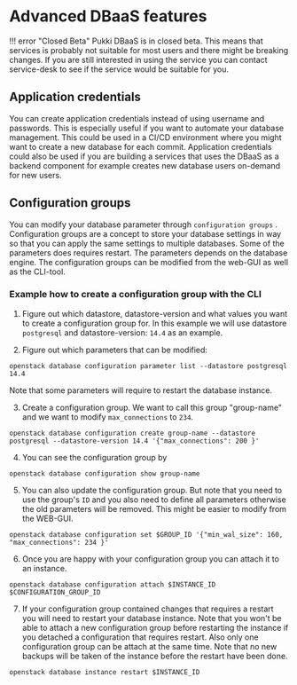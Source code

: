 # Advanced DBaaS features
!!! error "Closed Beta"
    Pukki DBaaS is in closed beta. This means that services is probably not suitable for most users
    and there might be breaking changes. If you are still interested in using the service you can
    contact service-desk to see if the service would be suitable for you.

## Application credentials

You can create application credentials instead of using username and passwords. This is especially useful if you want to automate your database management. This could be used in a CI/CD environment where you might want to create a new database for each commit. Application credentials could also be used if you are building a services that uses the DBaaS as a backend component for example creates new database users on-demand for new users.

## Configuration groups

You can modify your database parameter through `configuration groups` . Configuration groups are a
concept to store your database settings in way so that you can apply the same settings to multiple
databases. Some of the parameters does requires restart. The parameters depends on the database
engine. The configuration groups can be modified from the web-GUI as well as the CLI-tool.

### Example how to create a configuration group with the CLI


1. Figure out which datastore, datastore-version and what values you want to create a configuration
group for. In this example we will use datastore `postgresql` and datastore-version:  `14.4` as an
example.

2. Figure out which parameters that can be modified:
```
openstack database configuration parameter list --datastore postgresql 14.4
```
Note that some parameters will require to restart the database instance.

3. Create a configuration group. We want to call this group "group-name" and we want to modify
`max_connections` to `234`.
```
openstack database configuration create group-name --datastore postgresql --datastore-version 14.4 '{"max_connections": 200 }'
```

4. You can see the configuration group by
```
openstack database configuration show group-name
```

5. You can also update the configuration group. But note that you need to use the group's `ID` and
you also need to define all parameters otherwise the old parameters will be removed. This might be
easier to modify from the WEB-GUI.
```
openstack database configuration set $GROUP_ID '{"min_wal_size": 160, "max_connections": 234 }'
```

6. Once you are happy with your configuration group you can attach it to an instance.
```
openstack database configuration attach $INSTANCE_ID $CONFIGURATION_GROUP_ID
```

7. If your configuration group contained changes that requires a restart you will need to restart
your database instance. Note that you won't be able to attach a new configuration group before
restarting the instance if you detached a configuration that requires restart. Also only one
configuration group can be attach at the same time. Note that no new backups will be taken of the
instance before the restart have been done.
```
openstack database instance restart $INSTANCE_ID
```


